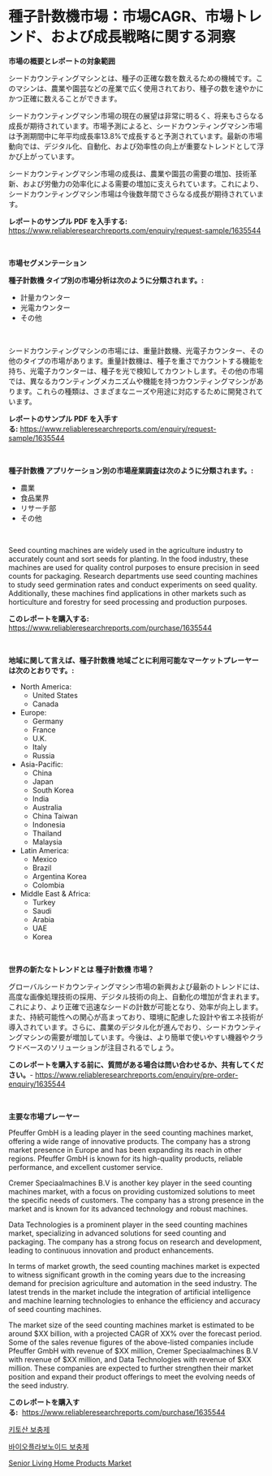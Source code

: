 <p><h1>種子計数機市場：市場CAGR、市場トレンド、および成長戦略に関する洞察</h1></p><p><strong>市場の概要とレポートの対象範囲</strong></p>
<p><p>シードカウンティングマシンとは、種子の正確な数を数えるための機械です。このマシンは、農業や園芸などの産業で広く使用されており、種子の数を速やかにかつ正確に数えることができます。</p><p>シードカウンティングマシン市場の現在の展望は非常に明るく、将来もさらなる成長が期待されています。市場予測によると、シードカウンティングマシン市場は予測期間中に年平均成長率13.8%で成長すると予測されています。最新の市場動向では、デジタル化、自動化、および効率性の向上が重要なトレンドとして浮かび上がっています。</p><p>シードカウンティングマシン市場の成長は、農業や園芸の需要の増加、技術革新、および労働力の効率化による需要の増加に支えられています。これにより、シードカウンティングマシン市場は今後数年間でさらなる成長が期待されています。</p></p>
<p><strong>レポートのサンプル PDF を入手する:</strong> <a href="https://www.reliableresearchreports.com/enquiry/request-sample/1635544">https://www.reliableresearchreports.com/enquiry/request-sample/1635544</a></p>
<p>&nbsp;</p>
<p><strong>市場セグメンテーション</strong></p>
<p><strong>種子計数機 タイプ別の市場分析は次のように分類されます。:</strong></p>
<p><ul><li>計量カウンター</li><li>光電カウンター</li><li>その他</li></ul></p>
<p>&nbsp;</p>
<p><p>シードカウンティングマシンの市場には、重量計数機、光電子カウンター、その他のタイプの市場があります。重量計数機は、種子を重さでカウントする機能を持ち、光電子カウンターは、種子を光で検知してカウントします。その他の市場では、異なるカウンティングメカニズムや機能を持つカウンティングマシンがあります。これらの種類は、さまざまなニーズや用途に対応するために開発されています。</p></p>
<p><strong>レポートのサンプル PDF を入手する:</strong>&nbsp;<a href="https://www.reliableresearchreports.com/enquiry/request-sample/1635544">https://www.reliableresearchreports.com/enquiry/request-sample/1635544</a></p>
<p>&nbsp;</p>
<p><strong> 種子計数機 アプリケーション別の市場産業調査は次のように分類されます。:</strong></p>
<p><ul><li>農業</li><li>食品業界</li><li>リサーチ部</li><li>その他</li></ul></p>
<p>&nbsp;</p>
<p><p>Seed counting machines are widely used in the agriculture industry to accurately count and sort seeds for planting. In the food industry, these machines are used for quality control purposes to ensure precision in seed counts for packaging. Research departments use seed counting machines to study seed germination rates and conduct experiments on seed quality. Additionally, these machines find applications in other markets such as horticulture and forestry for seed processing and production purposes.</p></p>
<p><strong>このレポートを購入する:</strong>&nbsp; <a href="https://www.reliableresearchreports.com/purchase/1635544">https://www.reliableresearchreports.com/purchase/1635544</a></p>
<p>&nbsp;</p>
<p><strong>地域に関して言えば、種子計数機 地域ごとに利用可能なマーケットプレーヤーは次のとおりです。:</strong></p>
<p><ul>
    <li>
        North America:
        <ul>
            <li>United States</li>
            <li>Canada</li>
        </ul>
    </li>
    <li>
        Europe:
        <ul>
            <li>Germany</li>
            <li>France</li>
            <li>U.K.</li>
            <li>Italy</li>
            <li>Russia</li>
        </ul>
    </li>
    <li>
        Asia-Pacific:
        <ul>
            <li>China</li>
            <li>Japan</li>
            <li>South Korea</li>
            <li>India</li>
            <li>Australia</li>
            <li>China Taiwan</li>
            <li>Indonesia</li>
            <li>Thailand</li>
            <li>Malaysia</li>
        </ul>
    </li>
    <li>
        Latin America:
        <ul>
            <li>Mexico</li>
            <li>Brazil</li>
            <li>Argentina Korea</li>
            <li>Colombia</li>
        </ul>
    </li>
    <li>
        Middle East & Africa:
        <ul>
            <li>Turkey</li>
            <li>Saudi</li>
            <li>Arabia</li>
            <li>UAE</li>
            <li>Korea</li>
        </ul>
    </li>
    </ul></p>
<p>&nbsp;</p>
<p><strong>世界の新たなトレンドとは 種子計数機 市場？</strong></p>
<p><p>グローバルシードカウンティングマシン市場の新興および最新のトレンドには、高度な画像処理技術の採用、デジタル技術の向上、自動化の増加が含まれます。これにより、より正確で迅速なシードの計数が可能となり、効率が向上します。また、持続可能性への関心が高まっており、環境に配慮した設計や省エネ技術が導入されています。さらに、農業のデジタル化が進んでおり、シードカウンティングマシンの需要が増加しています。今後は、より簡単で使いやすい機器やクラウドベースのソリューションが注目されるでしょう。</p></p>
<p><strong>このレポートを購入する前に、質問がある場合は問い合わせるか、共有してください。</strong>- <a href="https://www.reliableresearchreports.com/enquiry/pre-order-enquiry/1635544">https://www.reliableresearchreports.com/enquiry/pre-order-enquiry/1635544</a></p>
<p>&nbsp;</p>
<p><strong>主要な市場プレーヤー</strong></p>
<p><p>Pfeuffer GmbH is a leading player in the seed counting machines market, offering a wide range of innovative products. The company has a strong market presence in Europe and has been expanding its reach in other regions. Pfeuffer GmbH is known for its high-quality products, reliable performance, and excellent customer service.</p><p>Cremer Speciaalmachines B.V is another key player in the seed counting machines market, with a focus on providing customized solutions to meet the specific needs of customers. The company has a strong presence in the market and is known for its advanced technology and robust machines.</p><p>Data Technologies is a prominent player in the seed counting machines market, specializing in advanced solutions for seed counting and packaging. The company has a strong focus on research and development, leading to continuous innovation and product enhancements.</p><p>In terms of market growth, the seed counting machines market is expected to witness significant growth in the coming years due to the increasing demand for precision agriculture and automation in the seed industry. The latest trends in the market include the integration of artificial intelligence and machine learning technologies to enhance the efficiency and accuracy of seed counting machines.</p><p>The market size of the seed counting machines market is estimated to be around $XX billion, with a projected CAGR of XX% over the forecast period. Some of the sales revenue figures of the above-listed companies include Pfeuffer GmbH with revenue of $XX million, Cremer Speciaalmachines B.V with revenue of $XX million, and Data Technologies with revenue of $XX million. These companies are expected to further strengthen their market position and expand their product offerings to meet the evolving needs of the seed industry.</p></p>
<p><strong>このレポートを購入する:</strong>&nbsp;&nbsp;<a href="https://www.reliableresearchreports.com/purchase/1635544">https://www.reliableresearchreports.com/purchase/1635544</a></p>
<p><p><a href="https://github.com/lzrvbyqzftro57/Market-Research-Report-List-1/blob/main/36070676135.md">키토산 보충제</a></p><p><a href="https://github.com/vs019sa3m8x/Market-Research-Report-List-1/blob/main/72943706136.md">바이오플라보노이드 보충제</a></p><p><a href="https://github.com/Sinjinluong3e0awx2m195k76/Market-Research-Report-List-1/blob/main/senior-living-home-products-market.md">Senior Living Home Products Market</a></p></p>